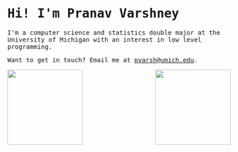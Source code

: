 <h1><samp>Hi! I'm Pranav Varshney</samp></h1>

<samp>I'm a computer science and statistics double major at the University of Michigan with an interest in low level programming.</samp>

<samp>Want to get in touch? Email me at [pvarsh@umich.edu](mailto:pvarsh@umich.edu).</samp>

<div>
  <img height="170" align="left" src="https://streak-stats.demolab.com?user=pvarshh&theme=tokyonight&border_radius=4" />
  <img height="170" align="right" src="https://github-readme-stats.vercel.app/api/top-langs/?username=pvarshh&layout=compact&theme=tokyonight&hide=astro" />
</div>
